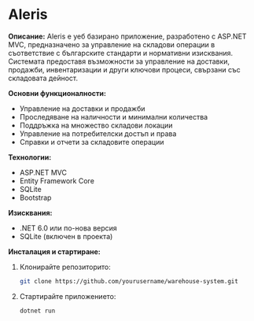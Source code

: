 # Aleris

**Описание:**
Aleris е уеб базирано приложение, разработено с ASP.NET MVC, предназначено за управление на складови операции в съответствие с българските стандарти и нормативни изисквания. Системата предоставя възможности за управление на доставки, продажби, инвентаризации и други ключови процеси, свързани със складовата дейност.

**Основни функционалности:**
- Управление на доставки и продажби
- Проследяване на наличности и минимални количества
- Поддръжка на множество складови локации
- Управление на потребителски достъп и права
- Справки и отчети за складовите операции

**Технологии:**
- ASP.NET MVC
- Entity Framework Core
- SQLite
- Bootstrap

**Изисквания:**
- .NET 6.0 или по-нова версия
- SQLite (включен в проекта)

**Инсталация и стартиране:**
1. Клонирайте репозиторито:  
   ```sh
   git clone https://github.com/yourusername/warehouse-system.git
2. Стартирайте приложението:
   ```sh
   dotnet run 